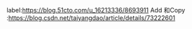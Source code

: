 label:https://blog.51cto.com/u_16213336/8693911
Add 和Copy :https://blog.csdn.net/taiyangdao/article/details/73222601